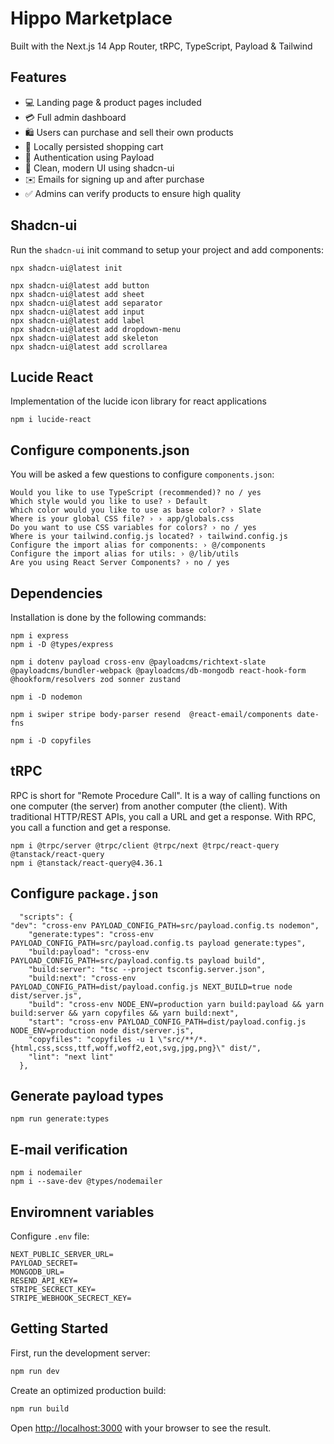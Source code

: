 # Hippo Marketplace

Built with the Next.js 14 App Router, tRPC, TypeScript, Payload & Tailwind

## Features

- 💻 Landing page & product pages included
- 💳 Full admin dashboard
- 🛍️ Users can purchase and sell their own products
- 🛒 Locally persisted shopping cart
- 🔑 Authentication using Payload
- 🌟 Clean, modern UI using shadcn-ui
- ✉️ Emails for signing up and after purchase
- ✅ Admins can verify products to ensure high quality

## Shadcn-ui

Run the `shadcn-ui` init command to setup your project and add components:

```
npx shadcn-ui@latest init
```

```
npx shadcn-ui@latest add button
npx shadcn-ui@latest add sheet
npx shadcn-ui@latest add separator
npx shadcn-ui@latest add input
npx shadcn-ui@latest add label
npx shadcn-ui@latest add dropdown-menu
npx shadcn-ui@latest add skeleton
npx shadcn-ui@latest add scrollarea
```

## Lucide React

Implementation of the lucide icon library for react applications

```
npm i lucide-react
```

## Configure components.json

You will be asked a few questions to configure `components.json`:

```
Would you like to use TypeScript (recommended)? no / yes
Which style would you like to use? › Default
Which color would you like to use as base color? › Slate
Where is your global CSS file? › › app/globals.css
Do you want to use CSS variables for colors? › no / yes
Where is your tailwind.config.js located? › tailwind.config.js
Configure the import alias for components: › @/components
Configure the import alias for utils: › @/lib/utils
Are you using React Server Components? › no / yes
```

## Dependencies

Installation is done by the following commands:

```
npm i express
npm i -D @types/express
```

```
npm i dotenv payload cross-env @payloadcms/richtext-slate @payloadcms/bundler-webpack @payloadcms/db-mongodb react-hook-form @hookform/resolvers zod sonner zustand
```

```
npm i -D nodemon
```

```
npm i swiper stripe body-parser resend  @react-email/components date-fns
```

```
npm i -D copyfiles
```


## tRPC
RPC is short for "Remote Procedure Call". It is a way of calling functions on one computer (the server) from another computer (the client). With traditional HTTP/REST APIs, you call a URL and get a response. With RPC, you call a function and get a response.
```
npm i @trpc/server @trpc/client @trpc/next @trpc/react-query @tanstack/react-query
npm i @tanstack/react-query@4.36.1
```

## Configure `package.json`
```
  "scripts": {
"dev": "cross-env PAYLOAD_CONFIG_PATH=src/payload.config.ts nodemon",
    "generate:types": "cross-env PAYLOAD_CONFIG_PATH=src/payload.config.ts payload generate:types",
    "build:payload": "cross-env PAYLOAD_CONFIG_PATH=src/payload.config.ts payload build",
    "build:server": "tsc --project tsconfig.server.json",
    "build:next": "cross-env PAYLOAD_CONFIG_PATH=dist/payload.config.js NEXT_BUILD=true node dist/server.js",
    "build": "cross-env NODE_ENV=production yarn build:payload && yarn build:server && yarn copyfiles && yarn build:next",
    "start": "cross-env PAYLOAD_CONFIG_PATH=dist/payload.config.js NODE_ENV=production node dist/server.js",
    "copyfiles": "copyfiles -u 1 \"src/**/*.{html,css,scss,ttf,woff,woff2,eot,svg,jpg,png}\" dist/",
    "lint": "next lint"
  },
  ```

## Generate payload types
```
npm run generate:types
```

## E-mail verification
```
npm i nodemailer
npm i --save-dev @types/nodemailer
```

## Enviromnent variables

Configure `.env` file:

```
NEXT_PUBLIC_SERVER_URL=
PAYLOAD_SECRET=
MONGODB_URL=
RESEND_API_KEY=
STRIPE_SECRECT_KEY=
STRIPE_WEBHOOK_SECRECT_KEY=
```

## Getting Started

First, run the development server:

```bash
npm run dev
```

Create an optimized production build:
```bash
npm run build
```

Open [http://localhost:3000](http://localhost:3000) with your browser to see the result.
